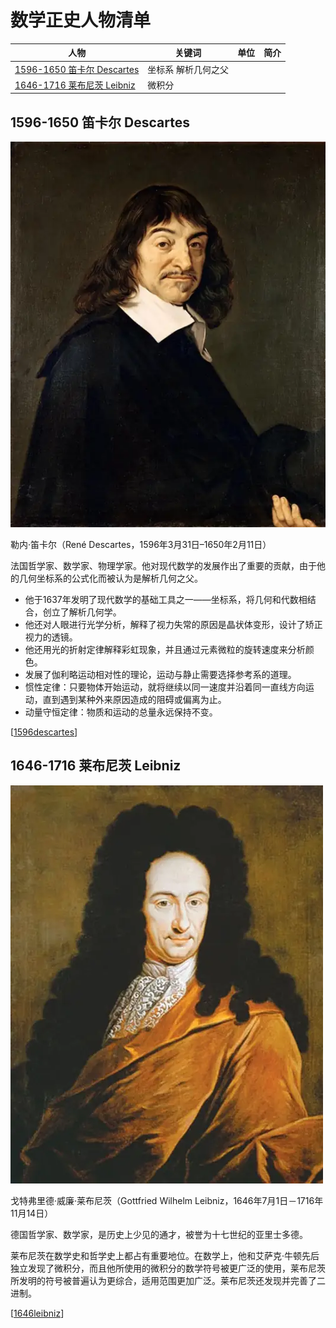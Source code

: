 # 数学正史人物清单

| 人物                                           | 关键词              | 单位 | 简介 |
|----------------------------------------------|------------------|------|------|
| [1596-1650 笛卡尔 Descartes](1596descartes.md) | 坐标系 解析几何之父 |      |      |
| [1646-1716 莱布尼茨 Leibniz](1646leibniz.md)   | 微积分              |      |      |

## 1596-1650 笛卡尔 Descartes

![](assets/1596descartes.webp)

勒内·笛卡尔（René Descartes，1596年3月31日–1650年2月11日）

法国哲学家、数学家、物理学家。他对现代数学的发展作出了重要的贡献，由于他的几何坐标系的公式化而被认为是解析几何之父。

- 他于1637年发明了现代数学的基础工具之一——坐标系，将几何和代数相结合，创立了解析几何学。
- 他还对人眼进行光学分析，解释了视力失常的原因是晶状体变形，设计了矫正视力的透镜。
- 他还用光的折射定律解释彩虹现象，并且通过元素微粒的旋转速度来分析颜色。
- 发展了伽利略运动相对性的理论，运动与静止需要选择参考系的道理。
- 惯性定律：只要物体开始运动，就将继续以同一速度并沿着同一直线方向运动，直到遇到某种外来原因造成的阻碍或偏离为止。
- 动量守恒定律：物质和运动的总量永远保持不变。

[[1596descartes]]

## 1646-1716 莱布尼茨 Leibniz

![](assets/1646leibniz.webp)

戈特弗里德·威廉·莱布尼茨（Gottfried Wilhelm Leibniz，1646年7月1日－1716年11月14日）

德国哲学家、数学家，是历史上少见的通才，被誉为十七世纪的亚里士多德。

莱布尼茨在数学史和哲学史上都占有重要地位。在数学上，他和艾萨克·牛顿先后独立发现了微积分，而且他所使用的微积分的数学符号被更广泛的使用，莱布尼茨所发明的符号被普遍认为更综合，适用范围更加广泛。莱布尼茨还发现并完善了二进制。

[[1646leibniz]]


[//begin]: # "Autogenerated link references for markdown compatibility"
[1596descartes]: 1596descartes.md "1596-1650 笛卡尔 Descartes"
[1646leibniz]: 1646leibniz.md "1646-1716 莱布尼茨 Leibniz"
[//end]: # "Autogenerated link references"